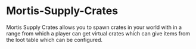 # Mortis-Supply-Crates
Mortis Supply Crates allows you to spawn crates in your world with in a range from which a player can get virtual crates which can give items from the loot table which can be configured.
